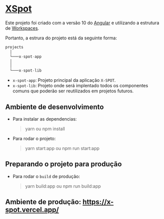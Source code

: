 # [XSpot](https://x-spot.vercel.app/)

Este projeto foi criado com a versão 10 do [Angular](https://angular.io/) e utilizando a estrutura de [Workspaces](https://angular.io/guide/file-structure).

Portanto, a estrura do projeto está da seguinte forma:

```js
projects
  │
  └───x-spot-app
  │
  │
  └───x-spot-lib
```

- `x-spot-app`: Projeto principal da aplicação `X-SPOT`.
- `x-spot-lib`: Projeto onde será implentado todos os componentes comuns que poderão ser reutilizados em projetos futuros.

## Ambiente de desenvolvimento

- Para instalar as dependencias:

  > yarn ou npm install

- Para rodar o projeto:

  > yarn start:app ou npm run start:app

## Preparando o projeto para produção

- Para rodar o `build` de produção:
  > yarn build:app ou npm run build:app

## Ambiente de produção: https://x-spot.vercel.app/
